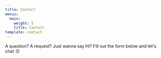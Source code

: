 ```yaml
---
title: Contact
menus:
  main:
    weight: 5
    title: Contact
template: contact
---
```


A question? A request? Just wanna say Hi? Fill out the form below and let's chat :D
